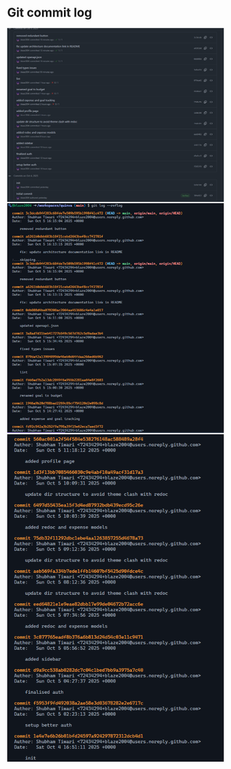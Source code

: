 # Git commit log

![Git commit log](commit_log.png)
![Git commit log](commit_log1.png)
![Git commit log](commit_log2.png)